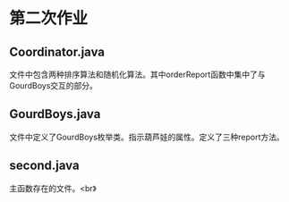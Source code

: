 第二次作业
===
Coordinator.java
---
文件中包含两种排序算法和随机化算法。其中orderReport函数中集中了与GourdBoys交互的部分。<br>

GourdBoys.java
---
文件中定义了GourdBoys枚举类。指示葫芦娃的属性。定义了三种report方法。<br>

second.java
---
主函数存在的文件。<br》
